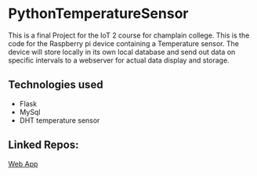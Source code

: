 # PythonTemperatureSensor
This is a final Project for the IoT 2 course for champlain college.
This is the code for the Raspberry pi device containing a Temperature sensor.
The device will store locally in its own local database and send out data on specific intervals to a webserver for actual data display and storage.
## Technologies used
<ul>
  <li>Flask</li>
  <li>MySql</li>
  <li>DHT temperature sensor</li>
</ul>

## Linked Repos:
<a href="https://github.com/SmoothWin/PythonWebApp">Web App</a>
